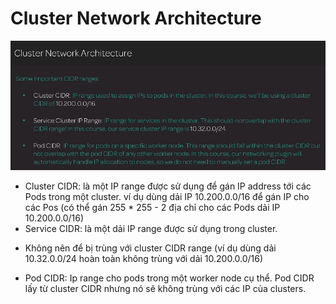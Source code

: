 # Cluster Network Architecture

![](images/CIDR.png )

* Cluster CIDR: là một IP range được sử dụng để gán IP address tới các Pods trong một cluster. ví dụ dùng dải IP 10.200.0.0/16 để gán IP cho các Pos (có thể gán 255 * 255 - 2 địa chỉ cho các Pods dải IP 10.200.0.0/16)
* Service CIDR: là một dải IP range được sử dụng trong cluster.
- Không nên để bị trùng với cluster CIDR range (ví dụ dùng dải 10.32.0.0/24 hoàn toàn không trùng với dải 10.200.0.0/16)
* Pod CIDR: Ip range cho pods trong một worker node cụ thể. Pod CIDR lấy từ cluster CIDR nhưng  nó sẽ không trùng với các IP của clusters.
